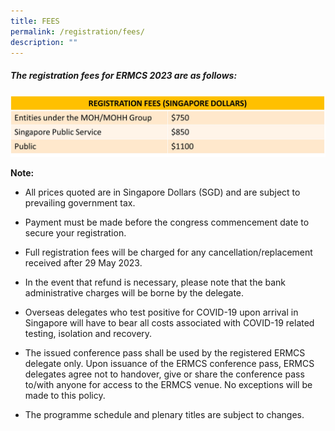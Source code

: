 ```yaml
---
title: FEES
permalink: /registration/fees/
description: ""
---
```

#####   The registration fees for ERMCS 2023 are as follows:
	
![](/images/ermcs%20website-registration%20fees.jpg)

   

**Note:**

* All prices quoted are in Singapore Dollars (SGD) and are subject to prevailing government tax.

* Payment must be made before the congress commencement date to secure your registration.

* Full registration fees will be charged for any cancellation/replacement received after 29 May 2023.

* In the event that refund is necessary, please note that the bank administrative charges will be borne by the delegate.

* Overseas delegates who test positive for COVID-19 upon arrival in Singapore will have to bear all costs associated with COVID-19 related testing, isolation and recovery.

* The issued conference pass shall be used by the registered ERMCS delegate only. Upon issuance of the ERMCS conference pass, ERMCS delegates agree not to handover, give or share the conference pass to/with anyone for access to the ERMCS venue. No exceptions will be made to this policy.

* The programme schedule and plenary titles are subject to changes.